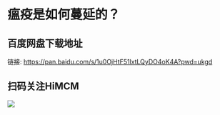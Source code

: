 # 瘟疫是如何蔓延的？

## 百度网盘下载地址
  
链接: https://pan.baidu.com/s/1u0OjHtF51lxtLQyDO4oK4A?pwd=ukgd 

## 扫码关注HiMCM
![](https://avatars2.githubusercontent.com/u/16745793?s=200&v=4)
